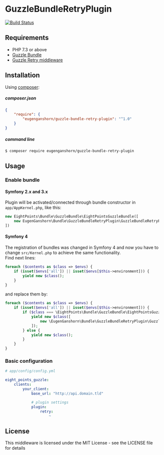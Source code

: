 # GuzzleBundleRetryPlugin
[![Build Status](https://travis-ci.org/EugenGanshorn/GuzzleBundleRetryPlugin.svg?branch=master)](https://travis-ci.org/EugenGanshorn/GuzzleBundleRetryPlugin)

## Requirements
 - PHP 7.3 or above
 - [Guzzle Bundle][1]
 - [Guzzle Retry middleware][2]

## Installation
Using [composer][3]:

##### composer.json
``` json
{
    "require": {
        "eugenganshorn/guzzle-bundle-retry-plugin": "^1.0"
    }
}
```

##### command line
``` bash
$ composer require eugenganshorn/guzzle-bundle-retry-plugin
```
## Usage
### Enable bundle

#### Symfony 2.x and 3.x
Plugin will be activated/connected through bundle constructor in `app/AppKernel.php`, like this:

``` php 
new EightPoints\Bundle\GuzzleBundle\EightPointsGuzzleBundle([
    new EugenGanshorn\Bundle\GuzzleBundleRetryPlugin\GuzzleBundleRetryPlugin(),
])
```

#### Symfony 4
The registration of bundles was changed in Symfony 4 and now you have to change `src/Kernel.php` to achieve the same functionality.  
Find next lines:

```php
foreach ($contents as $class => $envs) {
    if (isset($envs['all']) || isset($envs[$this->environment])) {
        yield new $class();
    }
}
```

and replace them by:

```php
foreach ($contents as $class => $envs) {
    if (isset($envs['all']) || isset($envs[$this->environment])) {
        if ($class === \EightPoints\Bundle\GuzzleBundle\EightPointsGuzzleBundle::class) {
            yield new $class([
                new \EugenGanshorn\Bundle\GuzzleBundleRetryPlugin\GuzzleBundleRetryPlugin(),
            ]);
        } else {
            yield new $class();
        }
    }
}
```

### Basic configuration
``` yaml
# app/config/config.yml

eight_points_guzzle:
    clients:
        your_client:
            base_url: "http://api.domain.tld"

            # plugin settings
            plugin:
                retry:
                    ~
```
## License
This middleware is licensed under the MIT License - see the LICENSE file for details

[1]: https://github.com/8p/EightPointsGuzzleBundle
[2]: https://github.com/caseyamcl/guzzle_retry_middleware
[3]: https://getcomposer.org/

